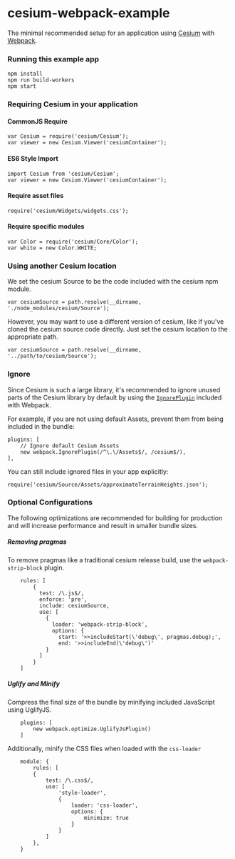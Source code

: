 # cesium-webpack-example

The minimal recommended setup for an application using [Cesium](https://cesiumjs.org/) with [Webpack](https://webpack.js.org/concepts/).

### Running this example app

	npm install
	npm run build-workers
	npm start

### Requiring Cesium in your application
 
#### CommonJS Require

 	var Cesium = require('cesium/Cesium');
 	var viewer = new Cesium.Viewer('cesiumContainer');

#### ES6 Style Import

 	import Cesium from 'cesium/Cesium';
 	var viewer = new Cesium.Viewer('cesiumContainer');
 
#### Require asset files

 	require('cesium/Widgets/widgets.css');

#### Require specific modules

	var Color = require('cesium/Core/Color');
	var white = new Color.WHITE;

### Using another Cesium location

We set the cesium Source to be the code included with the cesium npm module.

	var cesiumSource = path.resolve(__dirname, './node_modules/cesium/Source');

However, you may want to use a different version of cesium, like if you've cloned the cesium source code directly. Just set the cesium location to the appropriate path.

	var cesiumSource = path.resolve(__dirname, '../path/to/cesium/Source');

### Ignore

Since Cesium is such a large library, it's recommended to ignore unused parts of the Cesium library by default by using the [`IgnorePlugin`](https://webpack.js.org/plugins/ignore-plugin/) included with Webpack.

For example, if you are not using default Assets, prevent them from being included in the bundle:

	plugins: [
	    // Ignore default Cesium Assets
	    new webpack.IgnorePlugin(/^\.\/Assets$/, /cesium$/),
  	],

You can still include ignored files in your app explicitly:

	require('cesium/Source/Assets/approximateTerrainHeights.json');

### Optional Configurations 

The following optimizations are recommended for building for production and will increase performance and result in smaller bundle sizes.

##### Removing pragmas

To remove pragmas like a traditional cesium release build, use the `webpack-strip-block` plugin.

```
	rules: [
	    {
	      test: /\.js$/,
	      enforce: 'pre',
	      include: cesiumSource,
	      use: [
	        {
	          loader: 'webpack-strip-block',
	          options: {
	            start: '>>includeStart(\'debug\', pragmas.debug);',
	            end: '>>includeEnd(\'debug\')'
	        }
	      ]
	    }
    ]
```

##### Uglify and Minify

Compress the final size of the bundle by minifying included JavaScript using UglifyJS.

```
	plugins: [
		new webpack.optimize.UglifyJsPlugin()
	]
```

Additionally, minify the CSS files when loaded with the `css-loader`

```
	module: {
		rules: [
		{
			test: /\.css$/,
			use: [ 
				'style-loader', 
				{
					loader: 'css-loader',
					options: {
						minimize: true
					}
				}
			]
		},
	}
```